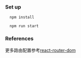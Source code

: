 ### Set up

```
  npm install

  npm run start
```

### References
更多路由配置参考[react-router-dom](https://reactrouter.com/en/main/start/overview)